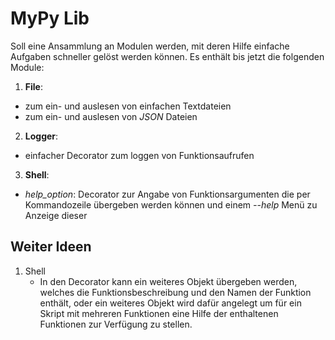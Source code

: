 # MyPy Lib
Soll eine Ansammlung an Modulen werden, mit deren Hilfe einfache Aufgaben schneller gelöst werden können. Es enthält bis jetzt die folgenden Module:
1. **File**:
- zum ein- und auslesen von einfachen Textdateien
- zum ein- und auslesen von *JSON* Dateien
2. **Logger**:
- einfacher Decorator zum loggen von Funktionsaufrufen
3. **Shell**:
- *help_option*: Decorator zur Angabe von Funktionsargumenten die per Kommandozeile übergeben werden können und einem *--help* Menü zu Anzeige dieser

## Weiter Ideen
1. Shell
	- In den Decorator kann ein weiteres Objekt übergeben werden, welches die Funktionsbeschreibung und den Namen der Funktion enthält, oder ein weiteres Objekt wird dafür angelegt um für ein Skript mit mehreren Funktionen eine Hilfe der enthaltenen Funktionen zur Verfügung zu stellen.